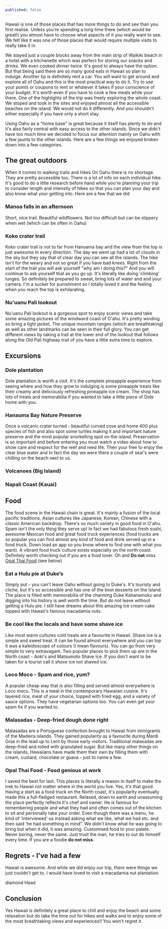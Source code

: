 ```yaml
---
published: false
---
```

Hawaii is one of those places that has more things to do and see than you first realise. Unless you’re spending a long time there (which would be great!) you almost have to choose what aspects of it you really want to see. We felt like it was one of those places that would require multiple visits to really take it in. 

We stayed just a couple blocks away from the main strip of Waikiki beach in a hotel with a kitchenette which was perfect for storing our snacks and drinks.  We even cooked dinner twice.  It's good to always have the option.  But that being said there are so many good eats in Hawaii so plan to indulge.  Another tip is definitely rent a car.  You will want to get around and explore all of Oahu and this is the most practical way to do it.  Try to use your points or coupons to rent or whatever it takes if your conscience of your budget.  It's worth even if you have to cook a few meals while your there.  One of the highlights of the trip was freely exploring the whole coast. We stoped and took in the sites and enjoyed almost all the accessible beaches on the island.  We would not do it differently.  And you shouldn't either especially if you have only a short stay.  

Using Oahu as a "home base" is great because it itself has plenty to do and it's also fairly central with easy access to the other islands. Since we didn't have too much time we decided to focus our attention mainly on Oahu with a few jaunts to the other islands. Here are a few things we enjoyed broken down into a few categories.

## The great outdoors
When it comes to walking trails and hikes On Oahu there is no shortage.  They are pretty accessible too. There is a lot of info on each individual hike. It's good to do a little research before hand while you're planning your trip to consider length and intensity of hikes so that you can plan your day and also know what your getting into. 
Here are a few that we did 

### Manoa falls in an afternoon
Short, nice trail. Beautiful wildflowers. Not too difficult but can be slippery when wet (which can be often in Oahu)

### Koko crater trail
Koko crater trail is not to far from Hanuama bay and the view from the top is just awesome In every direction. The day we went up had a lot of clouds in the sky but they say that of clear day you can see all the islands. The hike isn't for the weary and not so great if you have bad knees. Right from the start of the trail you will ask yourself "why am I doing this?" And you will continue to ask yourself that as you go up.  It's literally like doing 'climbing' lunges.  So definitely be prepared to sweat, bring lots of water and and your camera. I'm a sucker for punishment so I totally loved it and the feeling when you reach the top is exhilarating. 

### Nu'uanu Pali lookout
Nu'uanu Pali lookout is a gorgeous spot to enjoy scenic views and take some amazing pictures of the windward coast of O'ahu. It's pretty winding so bring a light jacket. The unique mountain ranges (which are breathtaking) as well as other landmarks can be seen in their full glory.  You can get different views by taking a trail at the lower end of the lookout that follows along the Old Pali highway trail of you have a little extra time to explore.  

## Excursions

### Dole plantation
Dole plantation is worth a visit. It's the complete pineapple experience from seeing where and how they grow to indulging is some pineapple treats like their creamy and deliciously refreshing pineapple ice cream. The shop has lots of treats and memorabilia if you wanted to take a little piece of Dole home with you. 

### Hanauma Bay Nature Preserve
Once a volcanic crater turned - beautiful curved cove and home 400 plus species of fish and also spot some turtles making it and important nature preserve and the most popular snorkelling spot on the island.  Preservation is so important and before entering you must watch a video about how to show care and respect for the reef and reed life. Then your free to enjoy the clear blue water and In fact the day we were there a couple of seal's were chilling on the beach next to us. 

### Volcanoes (Big Island)

### Napali Coast (Kauai)


## Food
The food scene in the Hawaii chain is great. It's mainly a fusion of the local pacific traditions, Asian cultures like Japanese, Korean, Chinese with a classic American backdrop. There's so much variety in good food in O'ahu.  Spam isn't  the only thing they serve up! In fact we had fabulous fresh sushi, awesome Mexican food and great food truck experiences (food trucks are so popular you can find almost any kind of food and drink served up in a food truck. Down load an app so you know where to find one with what you want). A vibrant food truck culture exists especially on the north coast. Definitely worth checking out if you are a food lover. Oh and **Do not** miss [Opal Thai Food](http://opalthai.com) (see below)

### Eat a Hulu pie at Duke’s
Simply put - you can't leave Oahu without going to Duke's. It's touristy and cliche, but it's so accessible and has one of the best desserts on the island. The place is filled with memorabilia of the charming Duke Kahanamoku and digging into his history is well worth the time. But *do not* leave without getting a Hulu pie. I still have dreams about this amazing ice cream cake topped with Hawaii's famous macadamia nuts. 

### Be cool like the locals and have some shave ice
Like most warm cultures cold treats are a favourite in Hawaii. Shave ice is a simple and sweet treat. It can be found almost everywhere and you can top it was a kaleidoscope of colours (I mean flavours). You can go from very simple to very extravagant. Two popular places to pick them up are in the North coast - Aoki's and Matsumoto Shave Ice. If you don't want to be taken for a tourist call it *shave* ice not shaved ice.

### Loco Moco - Spam and rice, yum?
A popular cheap way that is also filling and served almost everywhere is Loco moco.  This is a meal in the contemporary Hawaiian cuisine. It's layered rice, meat of your choice, topped with fried egg, and a variety of sauce options. They have vegetarian options too.  You can even get your spam fix if you wanted to.   

### Malasadas - Deep-fried dough done right
Malasadas are a Portuguese confection brought to Hawaii from immigrants of the Madeira islands. They gained popularity as a favourite during Mardi Gras in the lead up to Lent by those early visitors. Traditional malasadas are deep-fried and rolled with granulated sugar. But like many other things on the islands, Hawaiians have made them their own by filling them with cream, custard, chocolate or guava - just to name a few.

### Opal Thai Food - Food genious at work
I saved the best for last. This places is literally a reason in itself to make the trek to Hawaii not matter where in the world you live. Yes, it's that good. Having a start as a food truck on the North coast, it's popularity eventually made this a full-fledged restaurant. Relaxed, down to earth and unassuming the place perfectly reflects it's chef and owner. He is famous for remembering people and what they had and often comes out of the kitchen to sit and personally take your order. Even though there was a menu, he kind of 'interviewed' us instead asking what we like, what we had etc. and then said 'he had something in mind". We didn't know what he was going to bring but when it did, it was amazing. Customised food to your palate. Never boring, never the same. Just trust the man, he tries to out do himself every time. If you are a foodie **do not miss**.

## Regrets - I've had a few

Hawaii is awesome. And while we did enjoy our trip, there were things we just couldn't get to. I would have loved to visit a macadamia nut plantation.

diamond Head


## Conclusion
Yes Hawaii  is definitely a great place to chill and enjoy the beach and some relaxation but do take the time out for hikes and walks and to enjoy some of the most breathtaking views and experiences!! You won't regret it.  



